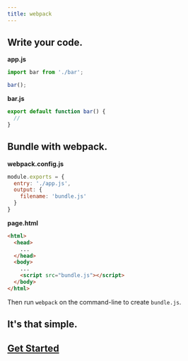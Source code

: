 ```yaml
---
title: webpack
---
```

## Write your code.

**app.js**

```js
import bar from './bar';

bar();
```

**bar.js**

```js
export default function bar() {
  //
}
```

## Bundle with webpack.

**webpack.config.js**

```js
module.exports = {
  entry: './app.js',
  output: {
    filename: 'bundle.js'
  }
}
```

**page.html**

```html
<html>
  <head>
    ...
  </head>
  <body>
    ...
    <script src="bundle.js"></script>
  </body>
</html>
```

Then run `webpack` on the command-line to create `bundle.js`.

## It's that simple.
## [Get Started](/get-started)
